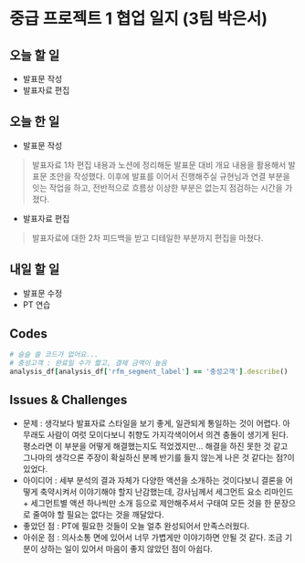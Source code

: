 # 중급 프로젝트 1 협업 일지 (3팀 박은서)

## 오늘 할 일
* 발표문 작성
* 발표자료 편집
## 오늘 한 일
* 발표문 작성
> 발표자료 1차 편집 내용과 노션에 정리해둔 발표문 대비 개요 내용을 활용해서 발표문 초안을 작성했다. 이후에 발표를 이어서 진행해주실 규현님과 연결 부분을 잇는 작업을 하고, 전반적으로 흐름상 이상한 부분은 없는지 점검하는 시간을 가졌다.
* 발표자료 편집
> 발표자료에 대한 2차 피드백을 받고 디테일한 부분까지 편집을 마쳤다.
## 내일 할 일
* 발표문 수정
* PT 연습
## Codes
```ruby
# 슬슬 쓸 코드가 없어요...
# 충성고객 : 완료일 수가 짧고, 결제 금액이 높음
analysis_df[analysis_df['rfm_segment_label'] == '충성고객'].describe()
```
## Issues & Challenges
* 문제 : 생각보다 발표자료 스타일을 보기 좋게, 일관되게 통일하는 것이 어렵다. 아무래도 사람이 여럿 모이다보니 취향도 가지각색이어서 의견 충돌이 생기게 된다. 평소라면 이 부분을 어떻게 해결했는지도 적었겠지만... 해결을 하진 못한 것 같고 그나마의 생각으론 주장이 확실하신 분께 반기를 들지 않는게 나은 것 같다는 점?이 있었다.
* 아이디어 : 세부 분석의 결과 자체가 다양한 액션을 소개하는 것이다보니 결론을 어떻게 축약시켜서 이야기해야 할지 난감했는데, 강사님께서 세그먼트 요소 리마인드 + 세그먼트별 액션 하나씩만 소개 등으로 제안해주셔서 구태여 모든 것을 한 문장으로 줄여야 할 필요는 없다는 것을 깨달았다.
* 좋았던 점 : PT에 필요한 것들이 오늘 얼추 완성되어서 만족스러웠다.
* 아쉬운 점 : 의사소통 면에 있어서 너무 가볍게만 이야기하면 안될 것 같다. 조금 기분이 상하는 일이 있어서 마음이 좋지 않았던 점이 아쉽다.
